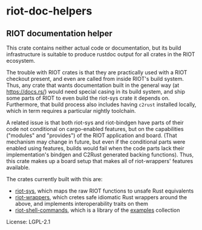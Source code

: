 # riot-doc-helpers

## RIOT documentation helper

This crate contains neither actual code or documentation, but its build infrastructure is
suitable to produce rustdoc output for all crates in the RIOT ecosystem.

The trouble with RIOT crates is that they are practically used with a RIOT checkout present,
and even are called from inside RIOT's build system. Thus, any crate that wants documentation
built in the general way (at https://docs.rs/) would need special casing in its build system,
and ship some parts of RIOT to even build the riot-sys crate it depends on. Furthermore, that
build process also includes having `c2rust` installed locally, which in term requires a
particular nightly toolchain.

A related issue is that both riot-sys and riot-bindgen have parts of their code not conditional
on cargo-enabled features, but on the capabilities ("modules" and "provides") of the RIOT
application and board. (That mechanism may change in future, but even if the conditional parts
were enabled using features, builds would fail when the code parts lack their implementation's
bindgen and C2Rust generated backing functions). Thus, this crate makes up a board setup that
makes all of riot-wrappers' features available.

The crates currently built with this are:
* [riot-sys](riot_sys), which maps the raw RIOT functions to unsafe Rust equivalents
* [riot-wrappers](riot_wrappers), which cretes safe idiomatic Rust wrappers around the above,
  and implements interoperability traits on them
* [riot-shell-commands](riot_shell_commands), which is a library of the
  [examples](https://gitlab.com/etonomy/riot-examples/) collection

License: LGPL-2.1
